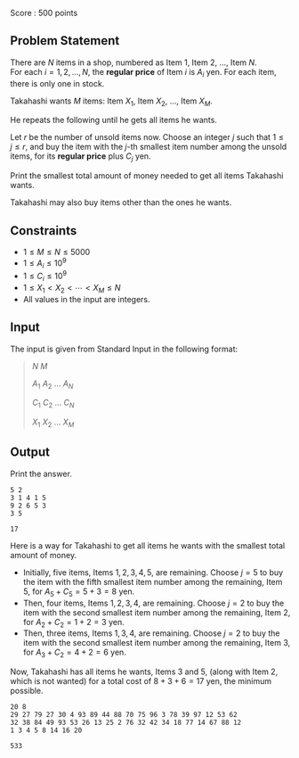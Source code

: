 Score : $500$ points

## Problem Statement

There are $N$ items in a shop, numbered as Item $1$, Item $2$, $\ldots$, Item $N$.<br>
For each $i = 1, 2, \ldots, N$, the **regular price** of Item $i$ is $A_i$ yen. For each item, there is only one in stock.

Takahashi wants $M$ items: Item $X_1$, Item $X_2$, $\ldots$, Item $X_M$.

He repeats the following until he gets all items he wants.

Let $r$ be the number of unsold items now.
Choose an integer $j$ such that $1 \leq j \leq r$, and buy the item with the $j$-th smallest item number among the unsold items, for its **regular price** plus $C_j$ yen.

Print the smallest total amount of money needed to get all items Takahashi wants.

Takahashi may also buy items other than the ones he wants.

## Constraints

- $1 \leq M \leq N \leq 5000$
- $1 \leq A_i \leq 10^9$
- $1 \leq C_i \leq 10^9$
- $1 \leq X_1 \lt X_2 \lt \cdots \lt X_M \leq N$
- All values in the input are integers.

## Input

The input is given from Standard Input in the following format:

> $N$ $M$
> 
> $A_1$ $A_2$ $\ldots$ $A_N$
> 
> $C_1$ $C_2$ $\ldots$ $C_N$
> 
> $X_1$ $X_2$ $\ldots$ $X_M$

## Output

Print the answer.

```input1
5 2
3 1 4 1 5
9 2 6 5 3
3 5
```

```output1
17
```

Here is a way for Takahashi to get all items he wants with the smallest total amount of money.

- Initially, five items, Items $1, 2, 3, 4, 5$, are remaining.
Choose $j = 5$ to buy the item with the fifth smallest item number among the remaining, Item $5$, for $A_5 + C_5 = 5 + 3 = 8$ yen.
- Then, four items, Items $1, 2, 3, 4$, are remaining.
Choose $j = 2$ to buy the item with the second smallest item number among the remaining, Item $2$, for $A_2 + C_2 = 1 + 2 = 3$ yen.
- Then, three items, Items $1, 3, 4$, are remaining.
Choose $j = 2$ to buy the item with the second smallest item number among the remaining, Item $3$, for $A_3 + C_2 = 4 + 2 = 6$ yen.

Now, Takahashi has all items he wants, Items $3$ and $5$, (along with Item $2$, which is not wanted) for a total cost of $8 + 3 + 6 = 17$ yen, the minimum possible.

```input2
20 8
29 27 79 27 30 4 93 89 44 88 70 75 96 3 78 39 97 12 53 62
32 38 84 49 93 53 26 13 25 2 76 32 42 34 18 77 14 67 88 12
1 3 4 5 8 14 16 20
```

```output2
533
```
